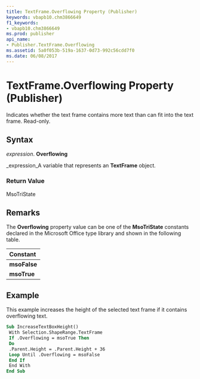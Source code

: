 ```yaml
---
title: TextFrame.Overflowing Property (Publisher)
keywords: vbapb10.chm3866649
f1_keywords:
- vbapb10.chm3866649
ms.prod: publisher
api_name:
- Publisher.TextFrame.Overflowing
ms.assetid: 5a0f053b-519a-1637-0d73-992c56cdd7f0
ms.date: 06/08/2017
---
```



# TextFrame.Overflowing Property (Publisher)

Indicates whether the text frame contains more text than can fit into the text frame. Read-only.


## Syntax

 _expression_. **Overflowing**

 _expression_A variable that represents an **TextFrame** object.


### Return Value

MsoTriState


## Remarks

The **Overflowing** property value can be one of the **MsoTriState** constants declared in the Microsoft Office type library and shown in the following table.



|**Constant**|
|:-----|
| **msoFalse**|
| **msoTrue**|

## Example

This example increases the height of the selected text frame if it contains overflowing text.


```vb
Sub IncreaseTextBoxHeight() 
 With Selection.ShapeRange.TextFrame 
 If .Overflowing = msoTrue Then 
 Do 
 .Parent.Height = .Parent.Height + 36 
 Loop Until .Overflowing = msoFalse 
 End If 
 End With 
End Sub
```


